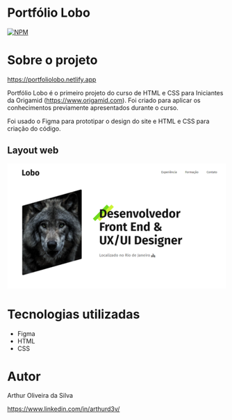 # Portfólio Lobo 
[![NPM](https://img.shields.io/npm/l/react)](https://github.com/arthurOd3v/portfolio-lobo/blob/main/LICENSE) 

# Sobre o projeto

https://portfoliolobo.netlify.app

Portfólio Lobo é o primeiro projeto do curso de HTML e CSS para Iniciantes da Origamid (https://www.origamid.com). Foi criado para aplicar os conhecimentos previamente apresentados durante o curso. 

Foi usado o Figma para prototipar o design do site e HTML e CSS para criação do código.

## Layout web
![Web 1](https://github.com/arthurOd3v/portfolio-lobo/blob/main/img.png)

# Tecnologias utilizadas
- Figma
- HTML
- CSS

# Autor

Arthur Oliveira da Silva

https://www.linkedin.com/in/arthurd3v/
